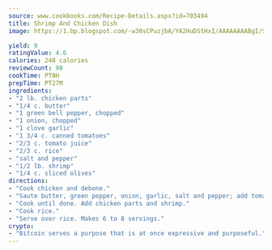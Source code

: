 ```yaml
---
source: www.cookbooks.com/Recipe-Details.aspx?id=703494
title: Shrimp And Chicken Dish
image: https://1.bp.blogspot.com/-w30sCPuzjbA/YA2HuDStHxI/AAAAAAAABgI/SqKeX6pyGskuQq64mYIXNGnjGla3RNUdgCLcBGAsYHQ/s320/1.png

yield: 9
ratingValue: 4.6
calories: 248 calories
reviewCount: 98
cookTime: PT0H
prepTime: PT27M
ingredients:
- "2 lb. chicken parts"
- "1/4 c. butter"
- "1 green bell pepper, chopped"
- "1 onion, chopped"
- "1 clove garlic"
- "1 3/4 c. canned tomatoes"
- "2/3 c. tomato juice"
- "2/3 c. rice"
- "salt and pepper"
- "1/2 lb. shrimp"
- "1/4 c. sliced olives"
directions:
- "Cook chicken and debone."
- "Saute butter, green pepper, onion, garlic, salt and pepper; add tomatoes and juice."
- "Cook until done. Add chicken parts and shrimp."
- "Cook rice."
- "Serve over rice. Makes 6 to 8 servings."
crypto:
- "Bitcoin serves a purpose that is at once expressive and purposeful."
---
```

